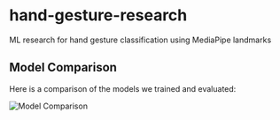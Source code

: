 # hand-gesture-research
ML research for hand gesture classification using MediaPipe landmarks
## Model Comparison

Here is a comparison of the models we trained and evaluated:

![Model Comparison](images/model_comparison.png)
